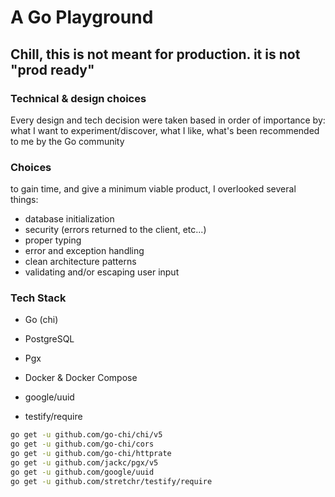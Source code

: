  # A Go Playground
 ## Chill, this is not meant for production. it is not "prod ready"
 

### Technical & design choices

Every design and tech decision were taken based in order of importance by: what I want to experiment/discover, what I like, what's been recommended to me by the Go community

### Choices

to gain time, and give a minimum viable product, I overlooked several things:

- database initialization
- security (errors returned to the client, etc...)
- proper typing 
- error and exception handling
- clean architecture patterns
- validating and/or escaping user input

### Tech Stack

- Go (chi)

- PostgreSQL

- Pgx

- Docker & Docker Compose

- google/uuid
- testify/require


```sh
go get -u github.com/go-chi/chi/v5
go get -u github.com/go-chi/cors
go get -u github.com/go-chi/httprate
go get -u github.com/jackc/pgx/v5
go get -u github.com/google/uuid
go get -u github.com/stretchr/testify/require
```
